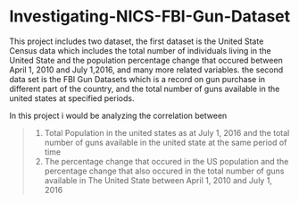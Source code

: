 # Investigating-NICS-FBI-Gun-Dataset

This project includes two dataset, the first dataset is the United State Census data which includes the total number of individuals living in the United State and the population percentage change that occured between April 1, 2010 and July 1,2016, and many more related variables. the second data set is the FBI Gun Datasets which is a record on gun purchase in different part of the country, and the total number of guns available in the united states at specified periods.

In this project i would be analyzing the correlation between 
> 1) Total Population in the united states as at July 1, 2016 and the total number of guns available in the united state at the same period of time 
> 2) The percentage change that occured in the US population and the percentage change that also occured in the total number of guns available in The United State between April 1, 2010 and July 1, 2016
